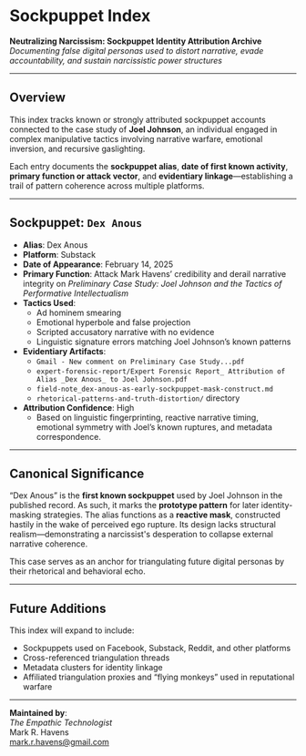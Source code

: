 # Sockpuppet Index

**Neutralizing Narcissism: Sockpuppet Identity Attribution Archive**  
*Documenting false digital personas used to distort narrative, evade accountability, and sustain narcissistic power structures*

---

## Overview

This index tracks known or strongly attributed sockpuppet accounts connected to the case study of **Joel Johnson**, an individual engaged in complex manipulative tactics involving narrative warfare, emotional inversion, and recursive gaslighting.

Each entry documents the **sockpuppet alias**, **date of first known activity**, **primary function or attack vector**, and **evidentiary linkage**—establishing a trail of pattern coherence across multiple platforms.

---

## Sockpuppet: `Dex Anous`

- **Alias**: Dex Anous  
- **Platform**: Substack  
- **Date of Appearance**: February 14, 2025  
- **Primary Function**: Attack Mark Havens’ credibility and derail narrative integrity on *Preliminary Case Study: Joel Johnson and the Tactics of Performative Intellectualism*  
- **Tactics Used**:
  - Ad hominem smearing  
  - Emotional hyperbole and false projection  
  - Scripted accusatory narrative with no evidence  
  - Linguistic signature errors matching Joel Johnson’s known patterns  
- **Evidentiary Artifacts**:
  - `Gmail - New comment on Preliminary Case Study...pdf`  
  - `expert-forensic-report/Expert Forensic Report_ Attribution of Alias _Dex Anous_ to Joel Johnson.pdf`  
  - `field-note_dex-anous-as-early-sockpuppet-mask-construct.md`  
  - `rhetorical-patterns-and-truth-distortion/` directory  
- **Attribution Confidence**: High  
  - Based on linguistic fingerprinting, reactive narrative timing, emotional symmetry with Joel’s known ruptures, and metadata correspondence.

---

## Canonical Significance

“Dex Anous” is the **first known sockpuppet** used by Joel Johnson in the published record. As such, it marks the **prototype pattern** for later identity-masking strategies. The alias functions as a **reactive mask**, constructed hastily in the wake of perceived ego rupture. Its design lacks structural realism—demonstrating a narcissist's desperation to collapse external narrative coherence.

This case serves as an anchor for triangulating future digital personas by their rhetorical and behavioral echo.

---

## Future Additions

This index will expand to include:
- Sockpuppets used on Facebook, Substack, Reddit, and other platforms
- Cross-referenced triangulation threads
- Metadata clusters for identity linkage
- Affiliated triangulation proxies and “flying monkeys” used in reputational warfare

---

**Maintained by**:  
*The Empathic Technologist*  
Mark R. Havens  
mark.r.havens@gmail.com
